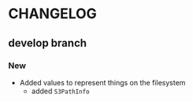 # CHANGELOG

## develop branch

### New

* Added values to represent things on the filesystem
  - added `S3PathInfo`
